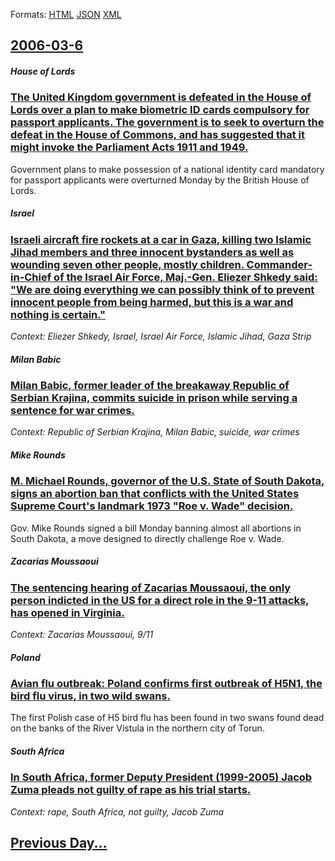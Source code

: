 
Formats: [HTML](2006/03/6/index.html)  [JSON](2006/03/6/index.json)  [XML](2006/03/6/index.xml)  

## [2006-03-6](/news/2006/03/6/index.md)

##### House of Lords
### [ The United Kingdom government is defeated in the House of Lords over a plan to make biometric ID cards compulsory for passport applicants. The government is to seek to overturn the defeat in the House of Commons, and has suggested that it might invoke the Parliament Acts 1911 and 1949. ](/news/2006/03/6/the-united-kingdom-government-is-defeated-in-the-house-of-lords-over-a-plan-to-make-biometric-id-cards-compulsory-for-passport-applicants.md)
Government plans to make possession of a national identity card mandatory for passport applicants were overturned Monday by the British House of Lords.

##### Israel
### [ Israeli aircraft fire rockets at a car in Gaza, killing two Islamic Jihad members and three innocent bystanders as well as wounding seven other people, mostly children. Commander-in-Chief of the Israel Air Force, Maj.-Gen. Eliezer Shkedy said: "We are doing everything we can possibly think of to prevent innocent people from being harmed, but this is a war and nothing is certain." ](/news/2006/03/6/israeli-aircraft-fire-rockets-at-a-car-in-gaza-killing-two-islamic-jihad-members-and-three-innocent-bystanders-as-well-as-wounding-seven-o.md)
_Context: Eliezer Shkedy, Israel, Israel Air Force, Islamic Jihad, Gaza Strip_

##### Milan Babic
### [ Milan Babic, former leader of the breakaway Republic of Serbian Krajina, commits suicide in prison while serving a sentence for war crimes. ](/news/2006/03/6/milan-babia-former-leader-of-the-breakaway-republic-of-serbian-krajina-commits-suicide-in-prison-while-serving-a-sentence-for-war-crimes.md)
_Context: Republic of Serbian Krajina, Milan Babic, suicide, war crimes_

##### Mike Rounds
### [ M. Michael Rounds, governor of the U.S. State of South Dakota, signs an abortion ban that conflicts with the United States Supreme Court's landmark 1973 "Roe v. Wade" decision. ](/news/2006/03/6/m-michael-rounds-governor-of-the-u-s-state-of-south-dakota-signs-an-abortion-ban-that-conflicts-with-the-united-states-supreme-court-s.md)
Gov. Mike Rounds signed a bill Monday banning almost all abortions in South Dakota, a move designed to directly challenge Roe v. Wade.

##### Zacarias Moussaoui
### [ The sentencing hearing of Zacarias Moussaoui, the only person indicted in the US for a direct role in the 9-11 attacks, has opened in Virginia. ](/news/2006/03/6/the-sentencing-hearing-of-zacarias-moussaoui-the-only-person-indicted-in-the-us-for-a-direct-role-in-the-9-11-attacks-has-opened-in-virgi.md)
_Context: Zacarias Moussaoui, 9/11_

##### Poland
### [ Avian flu outbreak: Poland confirms first outbreak of H5N1, the bird flu virus, in two wild swans. ](/news/2006/03/6/avian-flu-outbreak-poland-confirms-first-outbreak-of-h5n1-the-bird-flu-virus-in-two-wild-swans.md)
The first Polish case of H5 bird flu has been found in two swans found dead on the banks of the River Vistula in the northern city of Torun.

##### South Africa
### [ In South Africa, former Deputy President (1999-2005) Jacob Zuma pleads not guilty of rape as his trial starts. ](/news/2006/03/6/in-south-africa-former-deputy-president-1999a2005-jacob-zuma-pleads-not-guilty-of-rape-as-his-trial-starts.md)
_Context: rape, South Africa, not guilty, Jacob Zuma_

## [Previous Day...](/news/2006/03/5/index.md)

